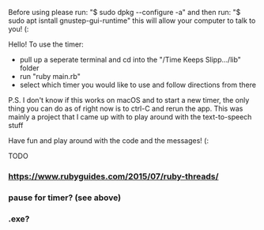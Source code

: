 Before using please run:
    "$ sudo dpkg --configure -a"
and then run: 
    "$ sudo apt isntall gnustep-gui-runtime"
this will allow your computer to talk to you! (:

Hello! To use the timer:
* pull up a seperate terminal and cd into the "/Time Keeps Slipp.../lib" folder
* run "ruby main.rb"
* select which timer you would like to use and follow directions from there

P.S. I don't know if this works on macOS and to start a new timer, the only thing
    you can do as of right now is to ctrl-C and rerun the app. This was mainly a project that I came up with to play around with the text-to-speech stuff 


Have fun and play around with the code and the messages! (:





TODO
### https://www.rubyguides.com/2015/07/ruby-threads/
### pause for timer? (see above)
### .exe?